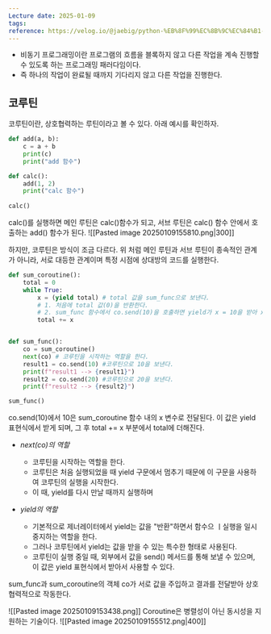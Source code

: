 ```yaml
---
Lecture date: 2025-01-09
tags: 
reference: https://velog.io/@jaebig/python-%EB%8F%99%EC%8B%9C%EC%84%B1-%EA%B4%80%EB%A6%AC-3-%EC%BD%94%EB%A3%A8%ED%8B%B4Coroutine
---
```

- 비동기 프로그래밍이란 프로그램의 흐름을 블록하지 않고 다른 작업을 계속 진행할 수 있도록 하는 프로그래밍 패러다임이다.
- 즉 하나의 작업이 완료될 때까지 기다리지 않고 다른 작업을 진행한다.

## 코루틴
코루틴이란, 상호협력하는 루틴이라고 볼 수 있다.
아래 예시를 확인하자.

```python
def add(a, b):
	c = a + b
    print(c)
    print("add 함수")

def calc():
	add(1, 2) 
    print("calc 함수")
    
calc()
```

calc()를 실행하면 메인 루틴은 calc()함수가 되고, 서브 루틴은 calc() 함수 안에서 호출하는 add() 함수가 된다.
![[Pasted image 20250109155810.png|300]]

하지만, 코루틴은 방식이 조금 다르다.
위 처럼 메인 루틴과 서브 루틴이 종속적인 관계가 아니라, 서로 대등한 관계이며 특정 시점에 상대방의 코드를 실행한다.
```python
def sum_coroutine():
    total = 0
    while True:
        x = (yield total) # total 값을 sum_func으로 보낸다.
		# 1. 처음에 total 값(0)을 반환한다.
		# 2. sum_func 함수에서 co.send(10)을 호출하면 yield가 x = 10을 받아 x에 할당된다.
        total += x


def sum_func():
    co = sum_coroutine()
    next(co) # 코루틴을 시작하는 역할을 한다.
    result1 = co.send(10) #코루틴으로 10을 보낸다.
    print(f"result1 --> {result1}")
    result2 = co.send(20) #코루틴으로 20을 보낸다.
    print(f"result2 --> {result2}")

sum_func()
```
co.send(10)에서 10은 sum_coroutine 함수 내의 x 변수로 전달된다.
이 값은 yield 표현식에서 받게 되며, 그 후 total += x 부분에서 total에 더해진다.

- *next(co)의 역할*
	- 코루틴을 시작하는 역할을 한다.
	- 코루틴은 처음 실행되었을 때 yield 구문에서 멈추기 때문에 이 구문을 사용하여 코루틴의 실행을 시작한다.
	- 이 때, yield를 다시 만날 때까지 실행하며 

- *yield의 역할*
	- 기본적으로 제너레이터에서 yield는 값을 "반환"하면서 함수으 ㅣ실행을 일시 중지하는 역할을 한다.
	- 그러나 코루틴에서 yield는 값을 받을 수 있는 특수한 형태로 사용된다.
	- 코루틴이 실행 중일 때, 외부에서 값을 send() 메서드를 통해 보낼 수 있으며, 이 값은 yield 표현식에서 받아서 사용할 수 있다.

sum_func과 sum_coroutine의 객체 co가 서로 값을 주입하고 결과를 전달받아 상호 협력적으로 작동한다.

![[Pasted image 20250109153438.png]]
Coroutine은 병렬성이 아닌 동시성을 지원하는 기술이다.
![[Pasted image 20250109155512.png|400]]
